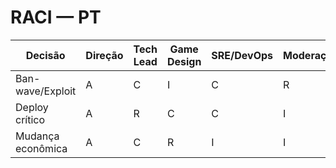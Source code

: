 # RACI — PT
| Decisão | Direção | Tech Lead | Game Design | SRE/DevOps | Moderação | Comunidade |
|---|---|---|---|---|---|---|
| Ban-wave/Exploit | A | C | I | C | R | I |
| Deploy crítico | A | R | C | C | I | I |
| Mudança econômica | A | C | R | I | I | I |
